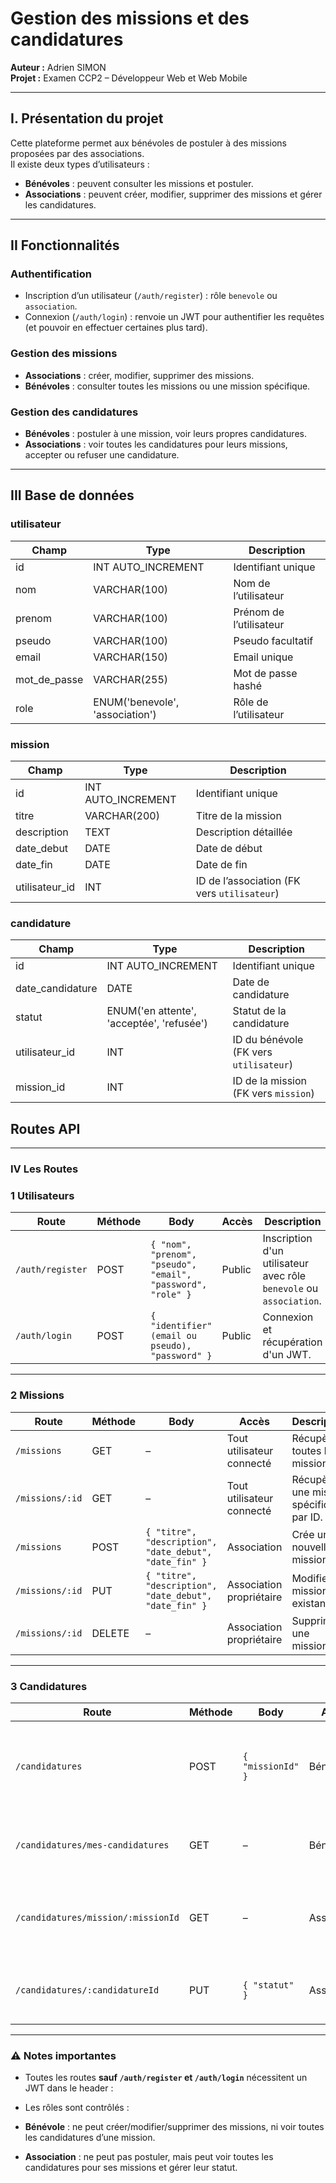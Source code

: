 # Gestion des missions et des candidatures
**Auteur :** Adrien SIMON  
**Projet :** Examen CCP2 – Développeur Web et Web Mobile

---

## I. Présentation du projet

Cette plateforme permet aux bénévoles de postuler à des missions proposées par des associations.  
Il existe deux types d’utilisateurs :  
- **Bénévoles** : peuvent consulter les missions et postuler.  
- **Associations** : peuvent créer, modifier, supprimer des missions et gérer les candidatures.

---

## II Fonctionnalités

### Authentification
- Inscription d’un utilisateur (`/auth/register`) : rôle `benevole` ou `association`.  
- Connexion (`/auth/login`) : renvoie un JWT pour authentifier les requêtes (et pouvoir en effectuer certaines plus tard).

### Gestion des missions
- **Associations** : créer, modifier, supprimer des missions.  
- **Bénévoles** : consulter toutes les missions ou une mission spécifique.

### Gestion des candidatures
- **Bénévoles** : postuler à une mission, voir leurs propres candidatures.  
- **Associations** : voir toutes les candidatures pour leurs missions, accepter ou refuser une candidature.

---

## III Base de données

### utilisateur
| Champ | Type | Description |
|-------|------|------------|
| id | INT AUTO_INCREMENT | Identifiant unique |
| nom | VARCHAR(100) | Nom de l’utilisateur |
| prenom | VARCHAR(100) | Prénom de l’utilisateur |
| pseudo | VARCHAR(100) | Pseudo facultatif |
| email | VARCHAR(150) | Email unique |
| mot_de_passe | VARCHAR(255) | Mot de passe hashé |
| role | ENUM('benevole', 'association') | Rôle de l’utilisateur |

### mission
| Champ | Type | Description |
|-------|------|------------|
| id | INT AUTO_INCREMENT | Identifiant unique |
| titre | VARCHAR(200) | Titre de la mission |
| description | TEXT | Description détaillée |
| date_debut | DATE | Date de début |
| date_fin | DATE | Date de fin |
| utilisateur_id | INT | ID de l’association (FK vers `utilisateur`) |

### candidature
| Champ | Type | Description |
|-------|------|------------|
| id | INT AUTO_INCREMENT | Identifiant unique |
| date_candidature | DATE | Date de candidature |
| statut | ENUM('en attente', 'acceptée', 'refusée') | Statut de la candidature |
| utilisateur_id | INT | ID du bénévole (FK vers `utilisateur`) |
| mission_id | INT | ID de la mission (FK vers `mission`) |

## Routes API

---

### IV Les Routes

### 1 Utilisateurs

| Route | Méthode | Body | Accès | Description |
|-------|---------|------|-------|-------------|
| `/auth/register` | POST | `{ "nom", "prenom", "pseudo", "email", "password", "role" }` | Public | Inscription d'un utilisateur avec rôle `benevole` ou `association`. |
| `/auth/login` | POST | `{ "identifier" (email ou pseudo), "password" }` | Public | Connexion et récupération d'un JWT. |

---

### 2 Missions

| Route | Méthode | Body | Accès | Description |
|-------|---------|------|-------|-------------|
| `/missions` | GET | – | Tout utilisateur connecté | Récupère toutes les missions. |
| `/missions/:id` | GET | – | Tout utilisateur connecté | Récupère une mission spécifique par ID. |
| `/missions` | POST | `{ "titre", "description", "date_debut", "date_fin" }` | Association | Crée une nouvelle mission. |
| `/missions/:id` | PUT | `{ "titre", "description", "date_debut", "date_fin" }` | Association propriétaire | Modifie une mission existante. |
| `/missions/:id` | DELETE | – | Association propriétaire | Supprime une mission. |

---

### 3 Candidatures

| Route | Méthode | Body | Accès | Description |
|-------|---------|------|-------|-------------|
| `/candidatures` | POST | `{ "missionId" }` | Bénévole | Crée une candidature pour une mission. Le statut initial est "en attente". |
| `/candidatures/mes-candidatures` | GET | – | Bénévole | Récupère toutes les candidatures du bénévole connecté. |
| `/candidatures/mission/:missionId` | GET | – | Association | Récupère toutes les candidatures pour une mission spécifique. |
| `/candidatures/:candidatureId` | PUT | `{ "statut" }` | Association | Met à jour le statut d'une candidature (`acceptée` ou `refusée`). |

---

### ⚠️ Notes importantes

- Toutes les routes **sauf `/auth/register` et `/auth/login`** nécessitent un JWT dans le header :  

- Les rôles sont contrôlés :
- **Bénévole** : ne peut créer/modifier/supprimer des missions, ni voir toutes les candidatures d’une mission.  
- **Association** : ne peut pas postuler, mais peut voir toutes les candidatures pour ses missions et gérer leur statut.
